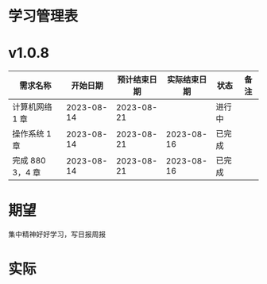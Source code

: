 # 学习管理表

# v1.0.8

| 需求名称         | 开始日期   | 预计结束日期 | 实际结束日期 | 状态   | 备注 |
| ---------------- | ---------- | ------------ | ------------ | ------ | ---- |
| 计算机网络 1 章  | 2023-08-14 | 2023-08-21   |              | 进行中 |      |
| 操作系统 1 章    | 2023-08-14 | 2023-08-21   | 2023-08-16   | 已完成 |      |
| 完成 880 3，4 章 | 2023-08-14 | 2023-08-21   | 2023-08-16   | 已完成 |      |

# 期望

集中精神好好学习，写日报周报

# 实际
